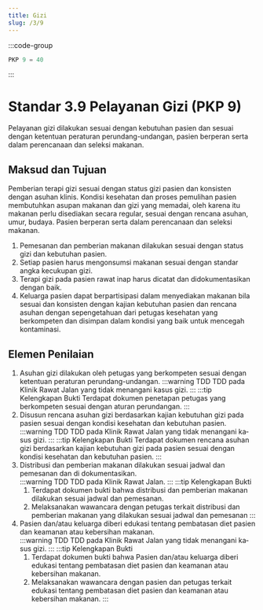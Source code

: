 ```yaml
---
title: Gizi
slug: /3/9
---
```

:::code-group

``` js [Nilai]
PKP 9 = 40

```
:::
# Standar 3.9 Pelayanan Gizi (PKP 9) 
Pelayanan gizi dilakukan sesuai dengan kebutuhan pasien dan sesuai dengan ketentuan peraturan perundang-undangan, pasien berperan serta dalam perencanaan dan seleksi makanan. 
## Maksud dan Tujuan 
Pemberian terapi gizi sesuai dengan status gizi pasien dan konsisten dengan asuhan klinis. Kondisi kesehatan dan proses pemulihan pasien membutuhkan asupan makanan dan gizi yang memadai, oleh karena itu makanan perlu disediakan secara regular, sesuai dengan rencana asuhan, umur, budaya. Pasien berperan serta dalam perencanaan dan seleksi makanan. 
1. Pemesanan dan pemberian makanan dilakukan sesuai dengan status gizi dan kebutuhan pasien. 
2. Setiap pasien harus mengonsumsi makanan sesuai dengan standar angka kecukupan gizi. 
3. Terapi gizi pada pasien rawat inap harus dicatat dan didokumentasikan dengan baik. 
4. Keluarga pasien dapat berpartisipasi dalam menyediakan makanan bila sesuai dan konsisten dengan kajian kebutuhan pasien dan rencana asuhan dengan sepengetahuan dari petugas kesehatan yang berkompeten dan disimpan dalam kondisi yang baik untuk mencegah kontaminasi. 
## Elemen Penilaian 
1. Asuhan gizi dilakukan oleh petugas yang berkompeten sesuai dengan ketentuan peraturan perundang-undangan. 
   :::warning TDD
   TDD pa­da Kli­nik Ra­wat Jal­an yang ti­dak me­na­nga­ni ka­sus gi­zi.
   :::
   :::tip Kelengkapan Bukti
   Terdapat dokumen penetapan petugas  yang berkompeten sesuai dengan aturan perundangan. 
   ::: 
2. Disusun rencana asuhan gizi berdasarkan kajian kebutuhan gizi pada pasien sesuai dengan kondisi kesehatan dan kebutuhan pasien. 
   :::warning TDD
   TDD pa­da Kli­nik Ra­wat Jal­an yang ti­dak me­na­nga­ni ka­sus gi­zi.
   :::
   :::tip Kelengkapan Bukti
   Terdapat dokumen rencana asuhan gizi berdasarkan kajian kebutuhan gizi pada pasien sesuai dengan kondisi kesehatan dan kebutuhan pasien. 
   ::: 
3. Distribusi dan pemberian makanan dilakukan sesuai jadwal dan pemesanan dan di dokumentasikan.  
   :::warning TDD
   TDD pa­da Kli­nik Ra­wat Jal­an.
   :::
   :::tip Kelengkapan Bukti
   1. Terdapat dokumen bukti bahwa distribusi dan pemberian makanan dilakukan sesuai jadwal dan pemesanan. 
   2. Melaksanakan wawancara dengan petugas terkait distribusi dan pemberian makanan yang dilakukan sesuai jadwal dan pemesanan 
   ::: 
4. Pasien dan/atau keluarga diberi edukasi tentang pembatasan diet pasien dan keamanan atau kebersihan makanan.  
   :::warning TDD
   TDD pa­da Kli­nik Ra­wat Jal­an yang ti­dak me­na­nga­ni ka­sus gi­zi.
   :::
   :::tip Kelengkapan Bukti
   1. Terdapat dokumen bukti bahwa Pasien dan/atau keluarga diberi edukasi tentang pembatasan diet pasien dan keamanan atau kebersihan makanan.  
   2. Melaksanakan wawancara dengan pasien dan petugas terkait edukasi tentang pembatasan diet pasien dan keamanan atau kebersihan makanan. 
   ::: 
